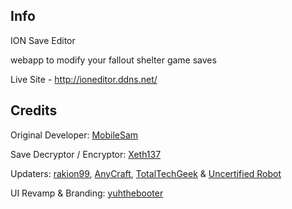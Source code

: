 ## Info
ION Save Editor

webapp to modify your fallout shelter game saves

Live Site - http://ioneditor.ddns.net/

## Credits
Original Developer: [MobileSam](https://github.com/MobileSam/)

Save Decryptor / Encryptor: [Xeth137](https://www.reddit.com/user/Xeth137)

Updaters: [rakion99](https://github.com/rakion99), [AnyCraft](https://github.com/anycraft), [TotalTechGeek](https://github.com/TotalTechGeek) & [Uncertified Robot](https://github.com/Uncertified-Robot)

UI Revamp & Branding: [yuhthebooter](https://github.com/yuhthebooterv2)

